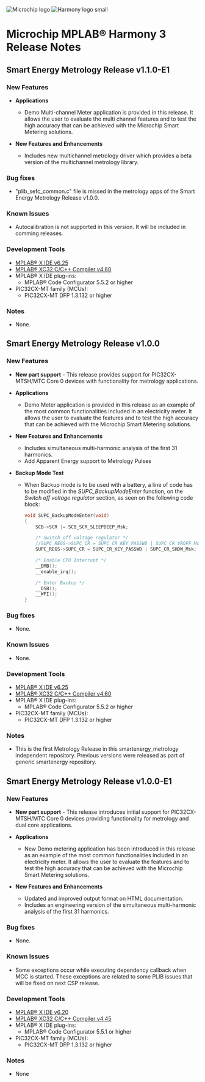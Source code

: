 ﻿![Microchip logo](https://raw.githubusercontent.com/wiki/Microchip-MPLAB-Harmony/Microchip-MPLAB-Harmony.github.io/images/microchip_logo.png)
![Harmony logo small](https://raw.githubusercontent.com/wiki/Microchip-MPLAB-Harmony/Microchip-MPLAB-Harmony.github.io/images/microchip_mplab_harmony_logo_small.png)

# Microchip MPLAB® Harmony 3 Release Notes

## Smart Energy Metrology Release v1.1.0-E1

### New Features

- **Applications**

  - Demo Multi-channel Meter application is provided in this release. It allows the user to evaluate the multi channel features and to test the high accuracy that can be achieved with the Microchip Smart Metering solutions.

- **New Features and Enhancements**
  - Includes new multichannel metrology driver which provides a beta version of the multichannel metrology library.

### Bug fixes

- "plib_sefc_common.c" file is missed in the metrology apps of the Smart Energy Metrology Release v1.0.0.

### Known Issues

- Autocalibration is not supported in this version. It will be included in comming releases.

### Development Tools

- [MPLAB® X IDE v6.25](https://www.microchip.com/mplab/mplab-x-ide)
- [MPLAB® XC32 C/C++ Compiler v4.60](https://www.microchip.com/mplab/compilers)
- MPLAB® X IDE plug-ins:
  - MPLAB® Code Configurator 5.5.2 or higher
- PIC32CX-MT family (MCUs):
  - PIC32CX-MT DFP 1.3.132 or higher

### Notes

- None.

## Smart Energy Metrology Release v1.0.0

### New Features

- **New part support** - This release provides support for PIC32CX-MTSH/MTC Core 0 devices with functionality for metrology applications.

- **Applications**

  - Demo Meter application is provided in this release as an example of the most common functionalities included in an electricity meter. It allows the user to evaluate the features and to test the high accuracy that can be achieved with the Microchip Smart Metering solutions.

- **New Features and Enhancements**
  - Includes simultaneous multi-harmonic analysis of the first 31 harmonics.
  - Add Apparent Energy support to Metrology Pulses

- **Backup Mode Test**

  - When Backup mode is to be used with a battery, a line of code has to be modified in the *SUPC_BackupModeEnter* function, on the *Switch off voltage regulator* section, as seen on the following code block:
    ```c
    void SUPC_BackupModeEnter(void)
    {
        SCB->SCR |= SCB_SCR_SLEEPDEEP_Msk;
    
        /* Switch off voltage regulator */
        //SUPC_REGS->SUPC_CR = SUPC_CR_KEY_PASSWD | SUPC_CR_VROFF_Msk;
        SUPC_REGS->SUPC_CR = SUPC_CR_KEY_PASSWD | SUPC_CR_SHDW_Msk;
    
        /* Enable CPU Interrupt */
        __DMB();
        __enable_irq();
    
        /* Enter Backup */
        __DSB();
        __WFI();
    }
    ```

### Bug fixes

- None.

### Known Issues

- None.

### Development Tools

- [MPLAB® X IDE v6.25](https://www.microchip.com/mplab/mplab-x-ide)
- [MPLAB® XC32 C/C++ Compiler v4.60](https://www.microchip.com/mplab/compilers)
- MPLAB® X IDE plug-ins:
  - MPLAB® Code Configurator 5.5.2 or higher
- PIC32CX-MT family (MCUs):
  - PIC32CX-MT DFP 1.3.132 or higher

### Notes

- This is the first Metrology Release in this smartenergy_metrology independent repository. Previous versions were released as part of generic smartenergy repository.

## Smart Energy Metrology Release v1.0.0-E1

### New Features

- **New part support** - This release introduces initial support for PIC32CX-MTSH/MTC Core 0 devices providing functionality for metrology and dual core applications.

- **Applications**

  - New Demo metering application has been introduced in this release as an example of the most common functionalities included in an electricity meter. It allows the user to evaluate the features and to test the high accuracy that can be achieved with the Microchip Smart Metering solutions.

- **New Features and Enhancements**
  - Updated and improved output format on HTML documentation.
  - Includes an engineering version of the simultaneous multi-harmonic analysis of the first 31 harmonics.

### Bug fixes

- None.

### Known Issues

- Some exceptions occur while executing dependency callback when MCC is started. These exceptions are related to some PLIB issues that will be fixed on next CSP release.

### Development Tools

- [MPLAB® X IDE v6.20](https://www.microchip.com/mplab/mplab-x-ide)
- [MPLAB® XC32 C/C++ Compiler v4.45](https://www.microchip.com/mplab/compilers)
- MPLAB® X IDE plug-ins:
  - MPLAB® Code Configurator 5.5.1 or higher
- PIC32CX-MT family (MCUs):
  - PIC32CX-MT DFP 1.3.132 or higher

### Notes

- None

